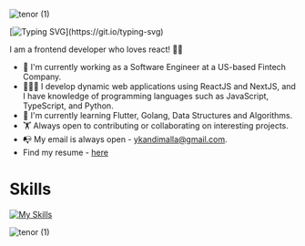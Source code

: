 ![tenor (1)](https://capsule-render.vercel.app/api?type=waving&height=150&color=gradient&reversal=true&textBg=false&fontColor=ffffff&fontSize=32&fontAlignY=40&animation=twinkling)

[![Typing SVG](https://readme-typing-svg.demolab.com?font=Fira+Code&size=24&pause=5000&random=false&width=800&lines=Hello+there+%F0%9F%91%8B%2C+I'm+Yaswanth+Kandimalla.)](https://git.io/typing-svg)

I am a frontend developer who loves react! 🚀🚀
* 👨 I'm currently working as a Software Engineer at a US-based Fintech Company.
* 👨🏻‍💻 I develop dynamic web applications using ReactJS and NextJS, and I have knowledge of programming languages such as JavaScript, TypeScript, and Python. 
* 📖 I'm currently learning Flutter, Golang, Data Structures and Algorithms.
* 🏋️ Always open to contributing or collaborating on interesting projects.
* 📭 My email is always open - ykandimalla@gmail.com.
* Find my resume - [here](https://s3.amazonaws.com/attachments.angel.co/10373979-5c11f9af9242119670e10c3491bacb05.pdf?X-Amz-Algorithm=AWS4-HMAC-SHA256&X-Amz-Credential=ASIATAVHNKYQ3AWBDNPG%2F20240528%2Fus-east-1%2Fs3%2Faws4_request&X-Amz-Date=20240528T102641Z&X-Amz-Expires=3600&X-Amz-Security-Token=IQoJb3JpZ2luX2VjEHIaCXVzLXdlc3QtMiJHMEUCIQCrIY3yfQSTAAOAqhovPhMr1SyngdzHrVBWhu0d8zqhKAIgVPE%2FspxORos%2FvZomOCs4TXjPv7rbrZo8YfQvOOmg97AqkgUI6%2F%2F%2F%2F%2F%2F%2F%2F%2F%2F%2FARAAGgwyMDc1ODMyNzA0MzMiDB0PlAK0jYU%2BIEqNQirmBOAlPECyl%2BhdV9sO1%2FxnpK3PPa%2FHjqUcX0T79Yn2SGy1uNYoWG7miwRMzaStbMNnAeCr2Mb6hCciNGlKrrD95UR3ZxHMe0GjYAJHbLjvtvdPBMEB2e7Bg0SwNw%2FFjvQpoFhEIEDKvH67%2BcUG5Z9topS9hOIb9vX8o337ioDKfx5%2FEKxOWUKP9cPdIVvO53dqforM0K%2BtMci%2FYcL6Dddkbew6XNwgOlEWKjpAWVljOHBa9xMrPLRQnrTxVvKO9jzoYST7reTTqiiQ67MgT9HtSyCgmkTGfI9Y4OXs3cA2eMOq1OA%2FmL5UFqgThK600ZgxnRhwHfwb%2BjEI4BOLKanddStfVHvneaSRWzgftQDxbWG6VzqMnA3Mn19qvMFRv2puWN3v3JRe6iUufR%2BFBtZWHfifdGEpKNueCxe%2FSM25hjrL%2F6qP99uiXgBMAgXKWzI%2FoFVBdaqfjLoJpyn5u0sUzfg3FjqSN7ycWAblnpRuD1xLX%2FDyCf5mQA0pvsZuam9AVjN5yFg1qERcdJszzv%2BdmvBFeIk8e%2FoBi%2FHVStgXkqL8fMJjwJv11MMehZ62XJFWKFNvjMlJkkj10EmX%2B3BBCvg%2FMEz8bzxrgOQwUulBh6hM9gxqflqVv8l4PK%2B6LbmzmDOkSBcmMLCJbfQjbytH23M1lMWcJEZywE5MT4wthzTyiZW8gc%2B5cdLPOecuqpB0fIgkqL4iiKHKcmaL42F0t9vX1eECVD7evlJeJKzhfCsHUVnKWava3q8X7OQj88mwArYmQ9n6fKY%2BjrmE9mxuLKrcydd%2BusAHXxjiW44azd4oTqu%2FFy1xMNbd1rIGOpoBtyBMI0oW6ee5van64CrgPG7s4u6aUK%2F%2BqtnOWFiG3zyyyMSY9PeUFPJbHa3lNIgHtlQ6s8j8RbWIDI4obeB%2B1QWdnR6XCSX4VWHXf3qds%2BINSzIB%2FM9kDRN4ug%2Bke75v2FBV%2FpiF3%2FjJV4KK31Ol0cg%2FcXlhhg66yb4bysaqcNhAMfB9J5oPdVk5azpm42l4K74JI%2BmN6Dq31A%3D%3D&X-Amz-SignedHeaders=host&X-Amz-Signature=25ba427a5344043614974c11dcbc775e2f4a2f79a01ac7bb2817e6d30d82d732)


# Skills
[![My Skills](https://skillicons.dev/icons?i=js,react,next,ts,redux,firebase,python&theme=light)](https://skillicons.dev)

![tenor (1)](https://capsule-render.vercel.app/api?type=waving&height=150&color=gradient&reversal=true&textBg=false&fontColor=ffffff&fontSize=32&fontAlignY=39&animation=twinkling&section=footer)

